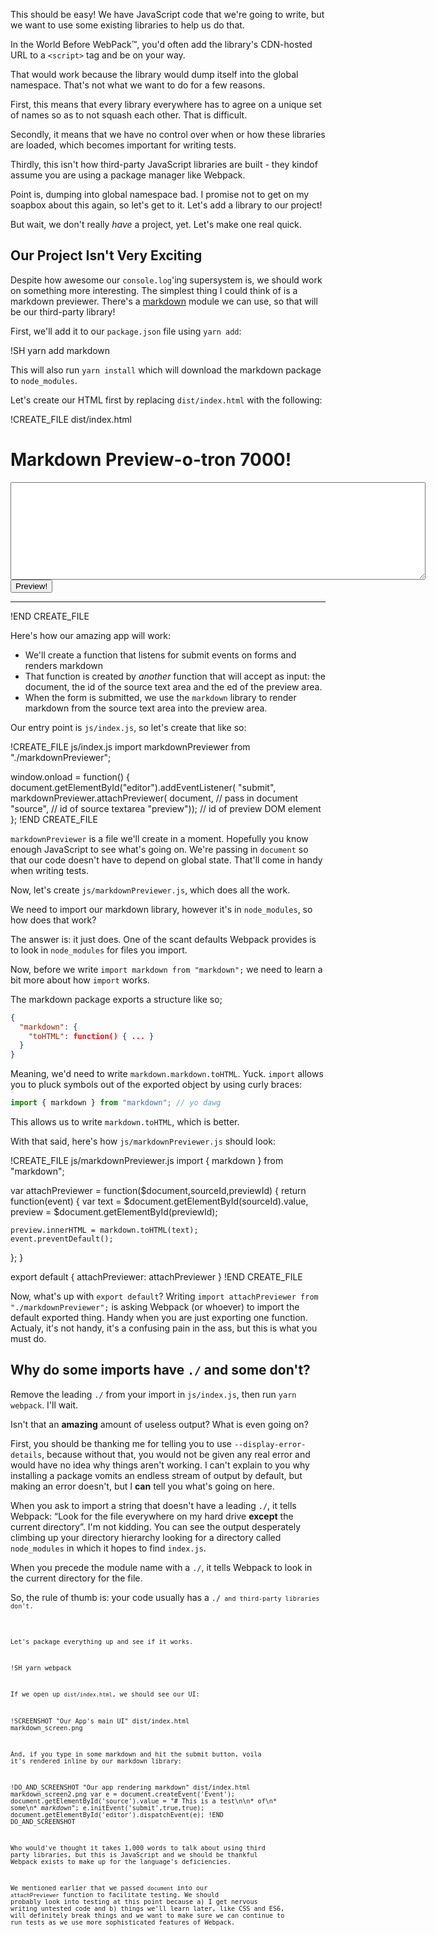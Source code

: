 This should be easy!  We have JavaScript code that we're going to write, but we want to use some existing libraries to help us do that.

In the World Before WebPack™, you'd often add the library's CDN-hosted URL to a `<script>` tag and be on your way.

That would work because the library would dump itself into the global namespace.  That's not what we want to do for a few reasons.

First, this means that every library everywhere has to agree on a unique set of names so as to not squash each other.  That is difficult.

Secondly, it means that we have no control over when or how these libraries are loaded, which becomes important for writing tests.

Thirdly, this isn't how third-party JavaScript libraries are built - they kindof assume you are using a package manager like
Webpack.


Point is, dumping into global namespace bad.  I promise not to get on my soapbox about this again, so let's get to it.  Let's add a library to our project!

But wait, we don't really *have* a project, yet.  Let's make one real quick.

## Our Project Isn't Very Exciting

Despite how awesome our `console.log`'ing supersystem is, we should work on something more interesting.  The simplest thing I
could think of is a markdown previewer.  There's a [markdown] module we can use, so that will be our third-party library!

[markdown]: https://github.com/evilstreak/markdown-js

First, we'll add it to our `package.json` file using `yarn add`:

!SH yarn add markdown

This will also run `yarn install` which will download the markdown package to `node_modules`.

Let's create our HTML first by replacing `dist/index.html` with the following:

!CREATE_FILE dist/index.html
<!DOCTYPE html>
<html>
  <head>
    <script src="bundle.js"></script>
  </head>
  <body>
    <h1>Markdown Preview-o-tron 7000!</h1>
    <form id="editor">
      <textarea id="source" rows="10" cols="80"></textarea>
      <br>
      <input type="submit" value="Preview!">
    </form>
    <hr>
    <section id="preview">
    </section>
  </body>
</html>
!END CREATE_FILE

Here's how our amazing app will work:

* We'll create a function that listens for submit events on forms and renders markdown
* That function is created by *another* function that will accept as input: the document, the id of the source text area and the
ed of the preview area.
* When the form is submitted, we use the `markdown` library to render markdown from the source text area into the preview area.

Our entry point is `js/index.js`, so let's create that like so:

!CREATE_FILE js/index.js
import markdownPreviewer from "./markdownPreviewer";

window.onload = function() {
  document.getElementById("editor").addEventListener(
      "submit",
      markdownPreviewer.attachPreviewer(
        document,    // pass in document
        "source",    // id of source textarea
        "preview")); // id of preview DOM element
};
!END CREATE_FILE

`markdownPreviewer` is a file we'll create in a moment.  Hopefully you know enough JavaScript to see what's going on.  We're
passing in `document` so that our code doesn't have to depend on global state.  That'll come in handy when writing tests.

Now, let's create `js/markdownPreviewer.js`, which does all the work.

We need to import our markdown library, however it's in `node_modules`, so how does that work?

The answer is: it just does.  One of the scant defaults Webpack provides is to look in `node_modules` for files you import.

Now, before we write `import markdown from "markdown";` we need to learn a bit more about how `import` works.

The markdown package exports a structure like so;

```json
{
  "markdown": {
    "toHTML": function() { ... }
  }
}
```

Meaning, we'd need to write `markdown.markdown.toHTML`.  Yuck.  `import` allows you to pluck symbols out of the exported object
by using curly braces:

```javascript
import { markdown } from "markdown"; // yo dawg
```

This allows us to write `markdown.toHTML`, which is better.

With that said, here's how `js/markdownPreviewer.js` should look:

!CREATE_FILE js/markdownPreviewer.js
import { markdown } from "markdown";

var attachPreviewer = function($document,sourceId,previewId) {
  return function(event) {
    var text    = $document.getElementById(sourceId).value,
        preview = $document.getElementById(previewId);

    preview.innerHTML = markdown.toHTML(text);
    event.preventDefault();
  };
}

export default {
  attachPreviewer: attachPreviewer
}
!END CREATE_FILE

Now, what's up with `export default`? Writing `import attachPreviewer from "./markdownPreviewer";` is asking Webpack (or whoever)
to import the default exported thing.  Handy when you are just exporting one function.  Actualy, it's not handy, it's a confusing
pain in the ass, but this is what you must do.

<aside class="sidebar">
<h1>Why do some imports have <code>./</code> and some don't?</h1>
<p>
Remove the leading <code>./</code> from your import in <code>js/index.js</code>, then run <code>yarn webpack</code>.  I'll wait.
</p>
<p>
Isn't that an <strong>amazing</strong> amount of useless output?  What is even going on?
</p>
<p>
First, you should be thanking me for telling you to use <code>--display-error-details</code>, because without that, you would not
be given any real error and would have no idea why things aren't working.  I can't explain to you why installing a package vomits
an endless stream of output by default, but making an error doesn't, but I <strong>can</strong> tell you what's going on here.
</p>
<p>
When you ask to import a string that doesn't have a leading <code>./</code>, it tells Webpack: “Look for the file everywhere on
my hard drive <strong>except</strong> the current directory”.  I'm not kidding.  You can see the output desperately climbing up
your directory hierarchy looking for a directory called <code>node_modules</code> in which it hopes to find
<code>index.js</code>.
</p>
<p>
When you precede the module name with a <code>./</code>, it tells Webpack to look in the current directory for the file.
</p>
<p>
So, the rule of thumb is: your code usually has a <code>./<code> and third-party libraries don't.
</aside>

Let's package everything up and see if it works.

!SH yarn webpack

If we open up `dist/index.html`, we should see our UI:

!SCREENSHOT "Our App's main UI" dist/index.html markdown_screen.png

And, if you type in some markdown and hit the submit button, voila it's rendered inline by our markdown library:

!DO_AND_SCREENSHOT "Our app rendering markdown" dist/index.html markdown_screen2.png
var e = document.createEvent('Event'); 
document.getElementById('source').value = "# This is a test\n\n* of\n* some\n* _markdown_"; 
e.initEvent('submit',true,true); 
document.getElementById('editor').dispatchEvent(e);
!END DO_AND_SCREENSHOT

Who would've thought it takes 1,000 words to talk about using third party libraries, but this is JavaScript and we
should be thankful Webpack exists to make up for the language's deficiencies.

We mentioned earlier that we passed `document` into our `attachPreviewer` function to facilitate testing.  We
should probably look into testing at this point because a) I get nervous writing untested code and b) things we'll
learn later, like CSS and ES6, will definitely break things and we want to make sure we can continue to run tests
as we use more sophisticated features of Webpack.

